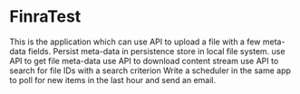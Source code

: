 # FinraTest

This is the application which can use API to upload a file with a few meta-data fields. Persist meta-data in persistence store in local file system.
use API to get file meta-data
use API to download content stream 
use API to search for file IDs with a search criterion 
Write a scheduler in the same app to poll for new items in the last hour and send an email.
